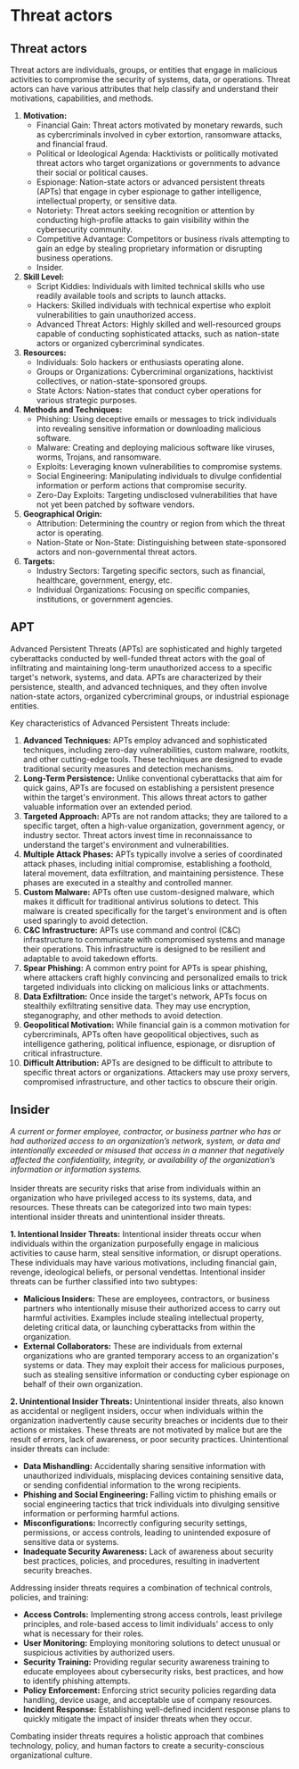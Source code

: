 # Threat actors

## Threat actors

Threat actors are individuals, groups, or entities that engage in malicious activities to compromise the security of systems, data, or operations. Threat actors can have various attributes that help classify and understand their motivations, capabilities, and methods.

1. **Motivation:**
   * Financial Gain: Threat actors motivated by monetary rewards, such as cybercriminals involved in cyber extortion, ransomware attacks, and financial fraud.
   * Political or Ideological Agenda: Hacktivists or politically motivated threat actors who target organizations or governments to advance their social or political causes.
   * Espionage: Nation-state actors or advanced persistent threats (APTs) that engage in cyber espionage to gather intelligence, intellectual property, or sensitive data.
   * Notoriety: Threat actors seeking recognition or attention by conducting high-profile attacks to gain visibility within the cybersecurity community.
   * Competitive Advantage: Competitors or business rivals attempting to gain an edge by stealing proprietary information or disrupting business operations.
   * Insider.&#x20;
2. **Skill Level:**
   * Script Kiddies: Individuals with limited technical skills who use readily available tools and scripts to launch attacks.
   * Hackers: Skilled individuals with technical expertise who exploit vulnerabilities to gain unauthorized access.
   * Advanced Threat Actors: Highly skilled and well-resourced groups capable of conducting sophisticated attacks, such as nation-state actors or organized cybercriminal syndicates.
3. **Resources:**
   * Individuals: Solo hackers or enthusiasts operating alone.
   * Groups or Organizations: Cybercriminal organizations, hacktivist collectives, or nation-state-sponsored groups.
   * State Actors: Nation-states that conduct cyber operations for various strategic purposes.
4. **Methods and Techniques:**
   * Phishing: Using deceptive emails or messages to trick individuals into revealing sensitive information or downloading malicious software.
   * Malware: Creating and deploying malicious software like viruses, worms, Trojans, and ransomware.
   * Exploits: Leveraging known vulnerabilities to compromise systems.
   * Social Engineering: Manipulating individuals to divulge confidential information or perform actions that compromise security.
   * Zero-Day Exploits: Targeting undisclosed vulnerabilities that have not yet been patched by software vendors.
5. **Geographical Origin:**
   * Attribution: Determining the country or region from which the threat actor is operating.
   * Nation-State or Non-State: Distinguishing between state-sponsored actors and non-governmental threat actors.
6. **Targets:**
   * Industry Sectors: Targeting specific sectors, such as financial, healthcare, government, energy, etc.
   * Individual Organizations: Focusing on specific companies, institutions, or government agencies.

## APT

Advanced Persistent Threats (APTs) are sophisticated and highly targeted cyberattacks conducted by well-funded threat actors with the goal of infiltrating and maintaining long-term unauthorized access to a specific target's network, systems, and data. APTs are characterized by their persistence, stealth, and advanced techniques, and they often involve nation-state actors, organized cybercriminal groups, or industrial espionage entities.

Key characteristics of Advanced Persistent Threats include:

1. **Advanced Techniques:** APTs employ advanced and sophisticated techniques, including zero-day vulnerabilities, custom malware, rootkits, and other cutting-edge tools. These techniques are designed to evade traditional security measures and detection mechanisms.
2. **Long-Term Persistence:** Unlike conventional cyberattacks that aim for quick gains, APTs are focused on establishing a persistent presence within the target's environment. This allows threat actors to gather valuable information over an extended period.
3. **Targeted Approach:** APTs are not random attacks; they are tailored to a specific target, often a high-value organization, government agency, or industry sector. Threat actors invest time in reconnaissance to understand the target's environment and vulnerabilities.
4. **Multiple Attack Phases:** APTs typically involve a series of coordinated attack phases, including initial compromise, establishing a foothold, lateral movement, data exfiltration, and maintaining persistence. These phases are executed in a stealthy and controlled manner.
5. **Custom Malware:** APTs often use custom-designed malware, which makes it difficult for traditional antivirus solutions to detect. This malware is created specifically for the target's environment and is often used sparingly to avoid detection.
6. **C\&C Infrastructure:** APTs use command and control (C\&C) infrastructure to communicate with compromised systems and manage their operations. This infrastructure is designed to be resilient and adaptable to avoid takedown efforts.
7. **Spear Phishing:** A common entry point for APTs is spear phishing, where attackers craft highly convincing and personalized emails to trick targeted individuals into clicking on malicious links or attachments.
8. **Data Exfiltration:** Once inside the target's network, APTs focus on stealthily exfiltrating sensitive data. They may use encryption, steganography, and other methods to avoid detection.
9. **Geopolitical Motivation:** While financial gain is a common motivation for cybercriminals, APTs often have geopolitical objectives, such as intelligence gathering, political influence, espionage, or disruption of critical infrastructure.
10. **Difficult Attribution:** APTs are designed to be difficult to attribute to specific threat actors or organizations. Attackers may use proxy servers, compromised infrastructure, and other tactics to obscure their origin.

## Insider

_A current or former employee, contractor, or business partner who has or had authorized access to an organization’s network, system, or data and intentionally exceeded or misused that access in a manner that negatively affected the confidentiality, integrity, or availability of the organization’s information or information systems._\
\
Insider threats are security risks that arise from individuals within an organization who have privileged access to its systems, data, and resources. These threats can be categorized into two main types: intentional insider threats and unintentional insider threats.&#x20;

**1. Intentional Insider Threats:** Intentional insider threats occur when individuals within the organization purposefully engage in malicious activities to cause harm, steal sensitive information, or disrupt operations. These individuals may have various motivations, including financial gain, revenge, ideological beliefs, or personal vendettas. Intentional insider threats can be further classified into two subtypes:

* **Malicious Insiders:** These are employees, contractors, or business partners who intentionally misuse their authorized access to carry out harmful activities. Examples include stealing intellectual property, deleting critical data, or launching cyberattacks from within the organization.
* **External Collaborators:** These are individuals from external organizations who are granted temporary access to an organization's systems or data. They may exploit their access for malicious purposes, such as stealing sensitive information or conducting cyber espionage on behalf of their own organization.

**2. Unintentional Insider Threats:** Unintentional insider threats, also known as accidental or negligent insiders, occur when individuals within the organization inadvertently cause security breaches or incidents due to their actions or mistakes. These threats are not motivated by malice but are the result of errors, lack of awareness, or poor security practices. Unintentional insider threats can include:

* **Data Mishandling:** Accidentally sharing sensitive information with unauthorized individuals, misplacing devices containing sensitive data, or sending confidential information to the wrong recipients.
* **Phishing and Social Engineering:** Falling victim to phishing emails or social engineering tactics that trick individuals into divulging sensitive information or performing harmful actions.
* **Misconfigurations:** Incorrectly configuring security settings, permissions, or access controls, leading to unintended exposure of sensitive data or systems.
* **Inadequate Security Awareness:** Lack of awareness about security best practices, policies, and procedures, resulting in inadvertent security breaches.

Addressing insider threats requires a combination of technical controls, policies, and training:

* **Access Controls:** Implementing strong access controls, least privilege principles, and role-based access to limit individuals' access to only what is necessary for their roles.
* **User Monitoring:** Employing monitoring solutions to detect unusual or suspicious activities by authorized users.
* **Security Training:** Providing regular security awareness training to educate employees about cybersecurity risks, best practices, and how to identify phishing attempts.
* **Policy Enforcement:** Enforcing strict security policies regarding data handling, device usage, and acceptable use of company resources.
* **Incident Response:** Establishing well-defined incident response plans to quickly mitigate the impact of insider threats when they occur.

Combating insider threats requires a holistic approach that combines technology, policy, and human factors to create a security-conscious organizational culture.
